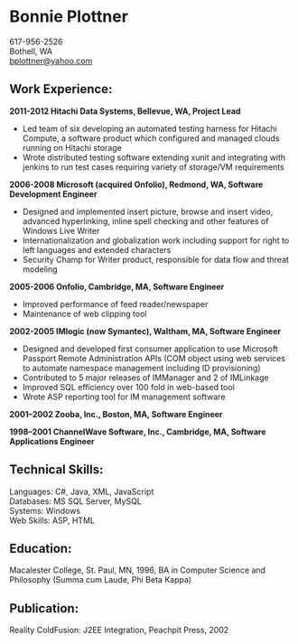 # Bonnie Plottner
617-956-2526  
Bothell, WA  
bplottner@yahoo.com  

## Work Experience:
**2011-2012 Hitachi Data Systems, Bellevue, WA, Project Lead**
- Led team of six developing an automated testing harness for Hitachi Compute, a software product which configured and managed clouds running on Hitachi storage
- Wrote distributed testing software extending xunit and integrating with jenkins to run test cases requiring variety of storage/VM requirements 

**2006-2008 Microsoft (acquired Onfolio), Redmond, WA, Software Development Engineer** 
- Designed and implemented insert picture, browse and insert video, advanced hyperlinking, inline spell checking and other features of Windows Live Writer
- Internationalization and globalization work including support for right to left languages and extended characters
- Security Champ for Writer product, responsible for data flow and threat modeling

**2005-2006 Onfolio, Cambridge, MA, Software Engineer**
- Improved performance of feed reader/newspaper
- Maintenance of web clipping tool 

**2002-2005 IMlogic (now Symantec), Waltham, MA, Software Engineer** 
- Designed and developed first consumer application to use Microsoft Passport Remote Administration APIs (COM object using web services to automate namespace management including ID provisioning)
- Contributed to 5 major releases of IMManager and 2 of IMLinkage
- Improved SQL efficiency over 100 fold in web-based tool
- Wrote ASP reporting tool for IM management software

**2001–2002 Zooba, Inc., Boston, MA, Software Engineer**

**1998–2001 ChannelWave Software, Inc., Cambridge, MA, Software Applications Engineer**

## Technical Skills:
Languages: C#, Java, XML, JavaScript  
Databases: MS SQL Server, MySQL  
Systems: Windows  
Web Skills: ASP, HTML  

## Education: 
Macalester College, St. Paul, MN, 1996, BA in Computer Science and Philosophy (Summa cum Laude, Phi Beta Kappa)

## Publication: 
Reality ColdFusion: J2EE Integration, Peachpit Press, 2002
